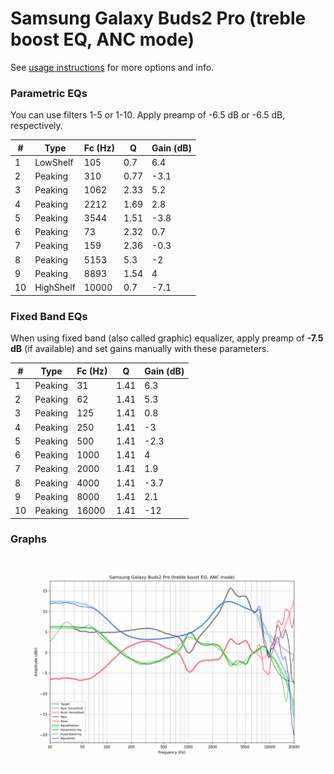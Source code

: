 # Samsung Galaxy Buds2 Pro (treble boost EQ, ANC mode)
See [usage instructions](https://github.com/jaakkopasanen/AutoEq#usage) for more options and info.

### Parametric EQs
You can use filters 1-5 or 1-10. Apply preamp of -6.5 dB or -6.5 dB, respectively.

|   # | Type      |   Fc (Hz) |    Q |   Gain (dB) |
|-----|-----------|-----------|------|-------------|
|   1 | LowShelf  |       105 | 0.7  |         6.4 |
|   2 | Peaking   |       310 | 0.77 |        -3.1 |
|   3 | Peaking   |      1062 | 2.33 |         5.2 |
|   4 | Peaking   |      2212 | 1.69 |         2.8 |
|   5 | Peaking   |      3544 | 1.51 |        -3.8 |
|   6 | Peaking   |        73 | 2.32 |         0.7 |
|   7 | Peaking   |       159 | 2.36 |        -0.3 |
|   8 | Peaking   |      5153 | 5.3  |        -2   |
|   9 | Peaking   |      8893 | 1.54 |         4   |
|  10 | HighShelf |     10000 | 0.7  |        -7.1 |

### Fixed Band EQs
When using fixed band (also called graphic) equalizer, apply preamp of **-7.5 dB** (if available) and set gains manually with these parameters.

|   # | Type    |   Fc (Hz) |    Q |   Gain (dB) |
|-----|---------|-----------|------|-------------|
|   1 | Peaking |        31 | 1.41 |         6.3 |
|   2 | Peaking |        62 | 1.41 |         5.3 |
|   3 | Peaking |       125 | 1.41 |         0.8 |
|   4 | Peaking |       250 | 1.41 |        -3   |
|   5 | Peaking |       500 | 1.41 |        -2.3 |
|   6 | Peaking |      1000 | 1.41 |         4   |
|   7 | Peaking |      2000 | 1.41 |         1.9 |
|   8 | Peaking |      4000 | 1.41 |        -3.7 |
|   9 | Peaking |      8000 | 1.41 |         2.1 |
|  10 | Peaking |     16000 | 1.41 |       -12   |

### Graphs
![](./Samsung%20Galaxy%20Buds2%20Pro%20(treble%20boost%20EQ,%20ANC%20mode).png)
